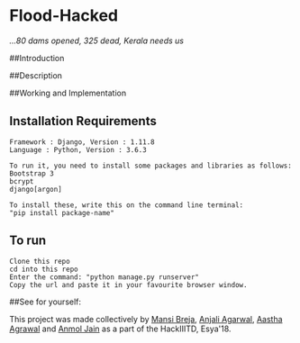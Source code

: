 # Flood-Hacked
*...80 dams opened, 325 dead, Kerala needs us*

##Introduction

##Description

##Working and Implementation

## Installation Requirements

```
Framework : Django, Version : 1.11.8
Language : Python, Version : 3.6.3

To run it, you need to install some packages and libraries as follows:
Bootstrap 3
bcrypt
django[argon]

To install these, write this on the command line terminal:
"pip install package-name"
```

## To run

```
Clone this repo
cd into this repo
Enter the command: "python manage.py runserver"
Copy the url and paste it in your favourite browser window.
```

##See for yourself:



This project was made collectively by [Mansi Breja](https://github.com/MansiBreja), [Anjali Agarwal](https://github.com/aganjali10), [Aastha Agrawal](https://github.com/aastha980) and [Anmol Jain](https://github.com/anmol-1602) as a part of the HackIIITD, Esya'18. 
